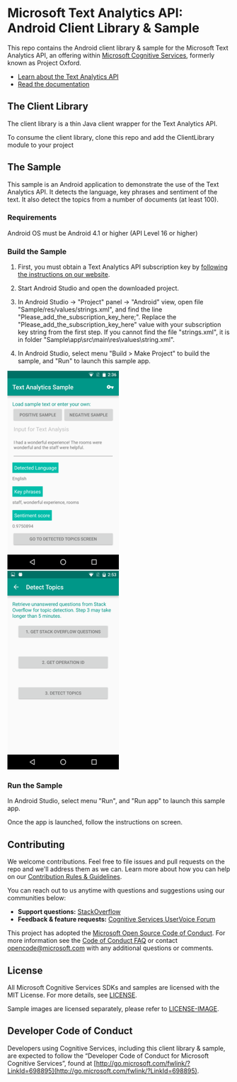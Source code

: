 # Microsoft Text Analytics API: Android Client Library & Sample
This repo contains the Android client library & sample for the Microsoft Text Analytics API, an offering within [Microsoft Cognitive Services](https://www.microsoft.com/cognitive-services), formerly known as Project Oxford.
* [Learn about the Text Analytics API](https://www.microsoft.com/cognitive-services/en-us/text-analytics-api)
* [Read the documentation](https://www.microsoft.com/cognitive-services/en-us/text-analytics/documentation)

## The Client Library
The client library is a thin Java client wrapper for the Text Analytics API.

To consume the client library, clone this repo and add the ClientLibrary module to your project

## The Sample
This sample is an Android application to demonstrate the use of the Text Analytics API. It detects the language, key phrases and sentiment of the text. It also detect the topics from a number of documents (at least 100).

### Requirements
Android OS must be Android 4.1 or higher (API Level 16 or higher)

### Build the Sample
1. First, you must obtain a Text Analytics API subscription key by [following the instructions on our website](<https://www.microsoft.com/cognitive-services/en-us/sign-up>).

2.  Start Android Studio and open the downloaded project.

3.  In Android Studio -\> "Project" panel -\> "Android" view, open file
    "Sample/res/values/strings.xml", and find the line
    "Please\_add\_the\_subscription\_key\_here;". Replace the
    "Please\_add\_the\_subscription\_key\_here" value with your subscription key
    string from the first step. If you cannot find the file "strings.xml", it is
    in folder "Sample\app\src\main\res\values\string.xml".

4.  In Android Studio, select menu "Build \> Make Project" to build the sample, and "Run" to launch this sample app.

<img src="SampleScreenshots/Screen1.png" width="50%"/>
<img src="SampleScreenshots/Screen2.png" width="50%"/>

### Run the Sample
In Android Studio, select menu "Run", and "Run app" to launch this sample app.

Once the app is launched, follow the instructions on screen.

## Contributing
We welcome contributions. Feel free to file issues and pull requests on the repo and we'll address them as we can. Learn more about how you can help on our [Contribution Rules & Guidelines](</CONTRIBUTING.md>). 

You can reach out to us anytime with questions and suggestions using our communities below:
 - **Support questions:** [StackOverflow](<https://stackoverflow.com/questions/tagged/microsoft-cognitive>)
 - **Feedback & feature requests:** [Cognitive Services UserVoice Forum](<https://cognitive.uservoice.com>)

This project has adopted the [Microsoft Open Source Code of Conduct](https://opensource.microsoft.com/codeofconduct/). For more information see the [Code of Conduct FAQ](https://opensource.microsoft.com/codeofconduct/faq/) or contact [opencode@microsoft.com](mailto:opencode@microsoft.com) with any additional questions or comments.


## License
All Microsoft Cognitive Services SDKs and samples are licensed with the MIT License. For more details, see
[LICENSE](</LICENSE.md>).

Sample images are licensed separately, please refer to [LICENSE-IMAGE](</LICENSE-IMAGE.md>).


## Developer Code of Conduct
Developers using Cognitive Services, including this client library & sample, are expected to follow the “Developer Code of Conduct for Microsoft Cognitive Services”, found at [http://go.microsoft.com/fwlink/?LinkId=698895](http://go.microsoft.com/fwlink/?LinkId=698895).


